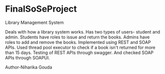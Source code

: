 # FinalSoSeProject
Library Management System



Deals with how a library system works. Has two types of users- student and admin. 
Students have roles to issue and return the books.
Admins have roles to add and remove the books.
Implemented using REST and SOAP APIs.
Used thread pool executor to check if a book isn't returned for more than 15 days.
Testing of REST APIs through swagger.
And checked SOAP APIs through SOAPUI.

Author-Niharika Gouda
